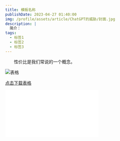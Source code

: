 ```yaml
---
title: 模板名称
publishDate: 2023-04-27 01:40:00
img: /profile/assets/article/ChatGPT的威胁/封面.jpg
description: |
  简介：
tags:
  - 标签1
  - 标签2
  - 标签3
---
```


　　性价比是我们常说的一个概念。
        
![表格](/profile/assets/article/表格1.jpg)

<a href="/profile/assets/technique/generated.xls" >点击下载表格</a>

<iframe src="//player.bilibili.com/player.html?aid=653520954&bvid=BV1MY4y1R7EN&cid=1054910356&page=1" scrolling="no" border="0" frameborder="no" framespacing="0" allowfullscreen="true"> </iframe>

